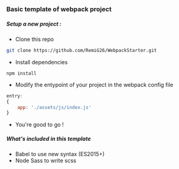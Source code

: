 ### Basic template of webpack project

##### Setup a new project :
- Clone this repo
```bash
git clone https://github.com/RemiG26/WebpackStarter.git
```

- Install dependencies
```shell
npm install
```

- Modify the entypoint of your project in the webpack config file
```javascript
entry: 
{
    app: './assets/js/index.js'
}
```

- You're good to go !

##### What's included in this template

- Babel to use new syntax (ES2015+)
- Node Sass to write scss
 